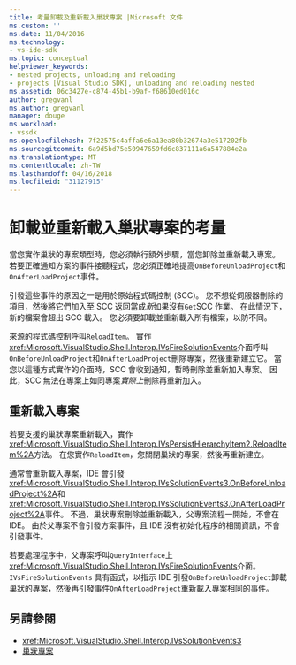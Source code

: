```yaml
---
title: 考量卸載及重新載入巢狀專案 |Microsoft 文件
ms.custom: ''
ms.date: 11/04/2016
ms.technology:
- vs-ide-sdk
ms.topic: conceptual
helpviewer_keywords:
- nested projects, unloading and reloading
- projects [Visual Studio SDK], unloading and reloading nested
ms.assetid: 06c3427e-c874-45b1-b9af-f68610ed016c
author: gregvanl
ms.author: gregvanl
manager: douge
ms.workload:
- vssdk
ms.openlocfilehash: 7f22575c4affa6e6a13ea80b32674a3e517202fb
ms.sourcegitcommit: 6a9d5bd75e50947659fd6c837111a6a547884e2a
ms.translationtype: MT
ms.contentlocale: zh-TW
ms.lasthandoff: 04/16/2018
ms.locfileid: "31127915"
---
```

# <a name="considerations-for-unloading-and-reloading-nested-projects"></a>卸載並重新載入巢狀專案的考量

當您實作巢狀的專案類型時，您必須執行額外步驟，當您卸除並重新載入專案。 若要正確通知方案的事件接聽程式，您必須正確地提高`OnBeforeUnloadProject`和`OnAfterLoadProject`事件。

引發這些事件的原因之一是用於原始程式碼控制 (SCC)。 您不想從伺服器刪除的項目，然後將它們加入至 SCC 返回當成*新*如果沒有`Get`SCC 作業。 在此情況下，新的檔案會超出 SCC 載入。 您必須要卸載並重新載入所有檔案，以防不同。

來源的程式碼控制呼叫`ReloadItem`。 實作<xref:Microsoft.VisualStudio.Shell.Interop.IVsFireSolutionEvents>介面呼叫`OnBeforeUnloadProject`和`OnAfterLoadProject`刪除專案，然後重新建立它。 當您以這種方式實作的介面時，SCC 會收到通知，暫時刪除並重新加入專案。 因此，SCC 無法在專案上如同專案*實際上*刪除再重新加入。

## <a name="reloading-projects"></a>重新載入專案

若要支援的巢狀專案重新載入，實作<xref:Microsoft.VisualStudio.Shell.Interop.IVsPersistHierarchyItem2.ReloadItem%2A>方法。 在您實作`ReloadItem`，您關閉巢狀的專案，然後再重新建立。

通常會重新載入專案，IDE 會引發<xref:Microsoft.VisualStudio.Shell.Interop.IVsSolutionEvents3.OnBeforeUnloadProject%2A>和<xref:Microsoft.VisualStudio.Shell.Interop.IVsSolutionEvents3.OnAfterLoadProject%2A>事件。 不過，巢狀專案刪除並重新載入，父專案流程一開始，不會在 IDE。 由於父專案不會引發方案事件，且 IDE 沒有初始化程序的相關資訊，不會引發事件。

若要處理程序中，父專案呼叫`QueryInterface`上<xref:Microsoft.VisualStudio.Shell.Interop.IVsFireSolutionEvents>介面。 `IVsFireSolutionEvents` 具有函式，以指示 IDE 引發`OnBeforeUnloadProject`卸載巢狀的專案，然後再引發事件`OnAfterLoadProject`重新載入專案相同的事件。

## <a name="see-also"></a>另請參閱

- <xref:Microsoft.VisualStudio.Shell.Interop.IVsSolutionEvents3>
- [巢狀專案](../../extensibility/internals/nesting-projects.md)